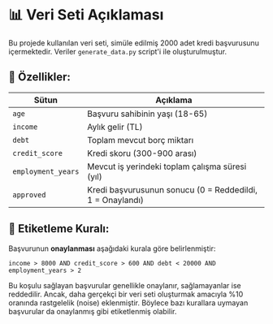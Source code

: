 # 📊 Veri Seti Açıklaması

Bu projede kullanılan veri seti, simüle edilmiş 2000 adet kredi başvurusunu içermektedir. Veriler `generate_data.py` script'i ile oluşturulmuştur.

## 🧩 Özellikler:

| Sütun             | Açıklama                                                                 |
|------------------|--------------------------------------------------------------------------|
| `age`            | Başvuru sahibinin yaşı (18-65)                                           |
| `income`         | Aylık gelir (TL)                                                         |
| `debt`           | Toplam mevcut borç miktarı                                               |
| `credit_score`   | Kredi skoru (300-900 arası)                                              |
| `employment_years` | Mevcut iş yerindeki toplam çalışma süresi (yıl)                         |
| `approved`       | Kredi başvurusunun sonucu (0 = Reddedildi, 1 = Onaylandı)                |

## 🧠 Etiketleme Kuralı:

Başvurunun **onaylanması** aşağıdaki kurala göre belirlenmiştir:

 ``` income > 8000 AND credit_score > 600 AND debt < 20000 AND employment_years > 2 ``` 

Bu koşulu sağlayan başvurular genellikle onaylanır, sağlamayanlar ise reddedilir. Ancak, daha gerçekçi bir veri seti oluşturmak amacıyla %10 oranında rastgelelik (noise) eklenmiştir. Böylece bazı kurallara uymayan başvurular da onaylanmış gibi etiketlenmiş olabilir.

